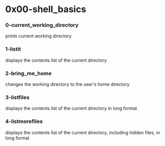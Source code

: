 # 0x00-shell_basics

### 0-current_working_directory
prints current working directory

### 1-listit
displays the contents list of the current directory

### 2-bring_me_home
changes the working directory to the user's home directory

### 3-listfiles
displays the contents list of the current directory in long format

### 4-listmorefiles
displays the contents list of the current directory, including hidden
files, in long format
